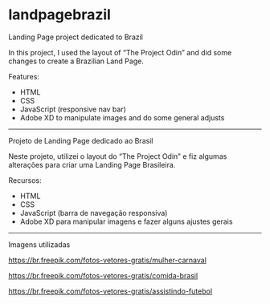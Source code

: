 # landpagebrazil

Landing Page project dedicated to Brazil


In this project, I used the layout of “The Project Odin” and did some changes to create a Brazilian Land Page. 

Features:
-	HTML
-	CSS
-	JavaScript (responsive nav bar)
-	Adobe XD to manipulate images and do some general adjusts

--------------------------------------------------------------

Projeto de Landing Page dedicado ao Brasil


Neste projeto, utilizei o layout do “The Project Odin” e fiz algumas alterações para criar uma Landing Page Brasileira.

Recursos:
- HTML
- CSS
- JavaScript (barra de navegação responsiva)
- Adobe XD para manipular imagens e fazer alguns ajustes gerais

--------------------------------------------------------- 

Imagens utilizadas

https://br.freepik.com/fotos-vetores-gratis/mulher-carnaval

https://br.freepik.com/fotos-vetores-gratis/comida-brasil

https://br.freepik.com/fotos-vetores-gratis/assistindo-futebol
